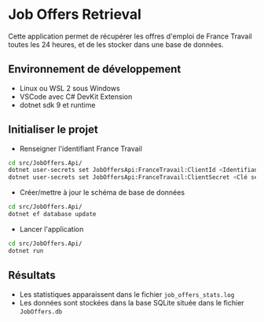 # Job Offers Retrieval

Cette application permet de récupérer les offres d'emploi de France Travail toutes les 24 heures, et de les stocker dans une base de données.

## Environnement de développement

- Linux ou WSL 2 sous Windows
- VSCode avec C# DevKit Extension
- dotnet sdk 9 et runtime

## Initialiser le projet

- Renseigner l'identifiant France Travail

```bash
cd src/JobOffers.Api/
dotnet user-secrets set JobOffersApi:FranceTravail:ClientId <Identifiant client>
dotnet user-secrets set JobOffersApi:FranceTravail:ClientSecret <Clé secrète>
```

- Créer/mettre à jour le schéma de base de données

```bash
cd src/JobOffers.Api/
dotnet ef database update
```

- Lancer l'application

```bash
cd src/JobOffers.Api/
dotnet run
```

## Résultats

- Les statistiques apparaissent dans le fichier `job_offers_stats.log`
- Les données sont stockées dans la base SQLite située dans le fichier `JobOffers.db`

